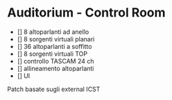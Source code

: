 Auditorium - Control Room
=========================

- [] 8 altoparlanti ad anello
- [] 8 sorgenti virtuali planari
- [] 36 altoparlanti a soffitto
- [] 8 sorgenti virtuali TOP
- [] controllo TASCAM 24 ch
- [] allineamento altoparlanti
- [] UI 

Patch basate sugli external ICST